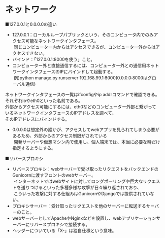 # ネットワーク

■127.0.0.1と0.0.0.0の違い

- 127.0.0.1：ローカルループパブリックという、そのコンピュータ内でのみアクセス可能なネットワークインタフェース。  
&nbsp;同じコンピューター内からはアクセスできるが、コンピューター外からはアクセスできない。
- バインド：「127.0.0.1:8000を使う」こと。
- コンピューター外と直接通信するには、コンピューター外との通信用ネットワークインタフェースのIPにバインドして起動する。  
&nbsp;例)python manage.py runserver 192.168.99.1:8000(0.0.0.0:8000はグローバル通信)

ネットワークインタフェースの一覧はifconfigやip addrコマンドで確認できる。それぞれloやeth0といった名前である。  
外部からアクセス可能にするには、eth0などのコンピューター外部と繋がっているネットワークインタフェースのIPアドレスを調べて、  
そのIPアドレスにバインドする。  

- 0.0.0.0は想定外の誰かが、アクセスしてwebアプリを見られてしまう必要があるため、外部からのアクセス制限がされている  
&nbsp;開発サーバーや仮想マシン内で使用し、個人端末では、本当に必要な時だけ指定するようにする。

■リバースプロキシ

- リバースプロキシ：webサーバーで受け取ったリクエストをバックエンドのGunicornに渡すフロントのwebサーバー。  
&nbsp;インターネットではwebサイトに対してロングポーリングや巨大なリクエストを送りつけるといった多種多様な攻撃が日々繰り返されており、  
&nbsp;こういった攻撃に対する仕組みはGunicornやDjangoでは提供されていない。
- プロキシサーバー：受け取ったリクエストを他のサーバーに転送するサーバーのこと。
- webサーバーとしてApacheやNginxなどを設置し、webアプリケーションサーバーにリバースプロキシで接続する。
- ヘッダーについている「X-」は独自仕様という意味。